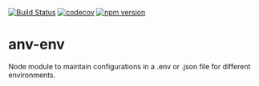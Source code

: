 [![Build Status](https://travis-ci.org/airnomad1/any-env.svg?branch=master)](https://travis-ci.org/airnomad1/any-env)
[![codecov](https://codecov.io/gh/airnomad1/any-env/branch/master/graph/badge.svg)](https://codecov.io/gh/airnomad1/any-env)
[![npm version](https://badge.fury.io/js/any-env.svg)](https://badge.fury.io/js/any-env)

# anv-env
Node module to maintain configurations in a .env or .json file for different environments.
